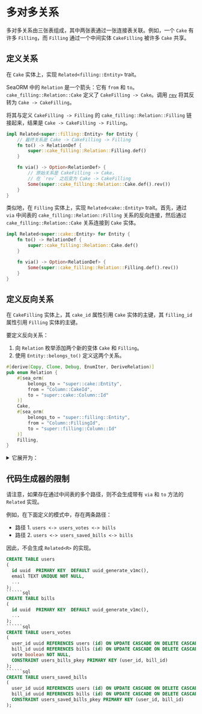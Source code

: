 # 多对多关系

多对多关系由三张表组成，其中两张表通过一张连接表关联。例如，一个 `Cake` 有许多 `Filling`，而 `Filling` 通过一个中间实体 `CakeFilling` 被许多 `Cake` 共享。

## 定义关系

在 `Cake` 实体上，实现 `Related<filling::Entity>` trait。

SeaORM 中的 `Relation` 是一个箭头：它有 `from` 和 `to`。`cake_filling::Relation::Cake` 定义了 `CakeFilling -> Cake`。调用 [`rev`](https://docs.rs/sea-orm/*/sea_orm/entity/prelude/struct.RelationDef.html#method.rev) 将其反转为 `Cake -> CakeFilling`。

将其与定义 `CakeFilling -> Filling` 的 `cake_filling::Relation::Filling` 链接起来，结果是 `Cake -> CakeFilling -> Filling`。

```rust {4,10} title="entity/cake.rs"
impl Related<super::filling::Entity> for Entity {
    // 最终关系是 Cake -> CakeFilling -> Filling
    fn to() -> RelationDef {
        super::cake_filling::Relation::Filling.def()
    }

    fn via() -> Option<RelationDef> {
        // 原始关系是 CakeFilling -> Cake，
        // 在 `rev` 之后变为 Cake -> CakeFilling
        Some(super::cake_filling::Relation::Cake.def().rev())
    }
}
```

类似地，在 `Filling` 实体上，实现 `Related<cake::Entity>` trait。首先，通过 `via` 中间表的 `cake_filling::Relation::Filling` 关系的反向连接，然后通过 `cake_filling::Relation::Cake` 关系连接到 `Cake` 实体。

```rust {3,7} title="entity/filling.rs"
impl Related<super::cake::Entity> for Entity {
    fn to() -> RelationDef {
        super::cake_filling::Relation::Cake.def()
    }

    fn via() -> Option<RelationDef> {
        Some(super::cake_filling::Relation::Filling.def().rev())
    }
}
```

## 定义反向关系

在 `CakeFilling` 实体上，其 `cake_id` 属性引用 `Cake` 实体的主键，其 `filling_id` 属性引用 `Filling` 实体的主键。

要定义反向关系：
1. 向 `Relation` 枚举添加两个新的变体 `Cake` 和 `Filling`。
2. 使用 `Entity::belongs_to()` 定义这两个关系。

```rust title="entity/cake_filling.rs"
#[derive(Copy, Clone, Debug, EnumIter, DeriveRelation)]
pub enum Relation {
    #[sea_orm(
        belongs_to = "super::cake::Entity",
        from = "Column::CakeId",
        to = "super::cake::Column::Id"
    )]
    Cake,
    #[sea_orm(
        belongs_to = "super::filling::Entity",
        from = "Column::FillingId",
        to = "super::filling::Column::Id"
    )]
    Filling,
}
```

<details>
    <summary>它展开为：</summary>

```rust
#[derive(Copy, Clone, Debug, EnumIter)]
pub enum Relation {
    Cake,
    Filling,
}

impl RelationTrait for Relation {
    fn def(&self) -> RelationDef {
        match self {
            Self::Cake => Entity::belongs_to(super::cake::Entity)
                .from(Column::CakeId)
                .to(super::cake::Column::Id)
                .into(),
            Self::Filling => Entity::belongs_to(super::filling::Entity)
                .from(Column::FillingId)
                .to(super::filling::Column::Id)
                .into(),
        }
    }
}
```
</details>

## 代码生成器的限制

请注意，如果存在通过中间表的多个路径，则不会生成带有 `via` 和 `to` 方法的 `Related` 实现。

例如，在下面定义的模式中，存在两条路径：
+ 路径 1. `users <-> users_votes <-> bills`
+ 路径 2. `users <-> users_saved_bills <-> bills`

因此，不会生成 `Related<R>` 的实现。

```sql
CREATE TABLE users
(
  id uuid  PRIMARY KEY  DEFAULT uuid_generate_v1mc(),
  email TEXT UNIQUE NOT NULL,
  ...
);
``````sql
CREATE TABLE bills
(
  id uuid  PRIMARY KEY  DEFAULT uuid_generate_v1mc(),
  ...
);
``````sql
CREATE TABLE users_votes
(
  user_id uuid REFERENCES users (id) ON UPDATE CASCADE ON DELETE CASCADE,
  bill_id uuid REFERENCES bills (id) ON UPDATE CASCADE ON DELETE CASCADE,
  vote boolean NOT NULL,
  CONSTRAINT users_bills_pkey PRIMARY KEY (user_id, bill_id)
);
``````sql
CREATE TABLE users_saved_bills
(
  user_id uuid REFERENCES users (id) ON UPDATE CASCADE ON DELETE CASCADE,
  bill_id uuid REFERENCES bills (id) ON UPDATE CASCADE ON DELETE CASCADE,
  CONSTRAINT users_saved_bills_pkey PRIMARY KEY (user_id, bill_id)
);